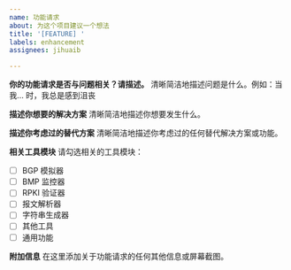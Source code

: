 ```yaml
---
name: 功能请求
about: 为这个项目建议一个想法
title: '[FEATURE] '
labels: enhancement
assignees: jihuaib

---
```


**你的功能请求是否与问题相关？请描述。**
清晰简洁地描述问题是什么。例如：当我... 时，我总是感到沮丧

**描述你想要的解决方案**
清晰简洁地描述你想要发生什么。

**描述你考虑过的替代方案**
清晰简洁地描述你考虑过的任何替代解决方案或功能。

**相关工具模块**
请勾选相关的工具模块：
- [ ] BGP 模拟器
- [ ] BMP 监控器
- [ ] RPKI 验证器
- [ ] 报文解析器
- [ ] 字符串生成器
- [ ] 其他工具
- [ ] 通用功能

**附加信息**
在这里添加关于功能请求的任何其他信息或屏幕截图。
